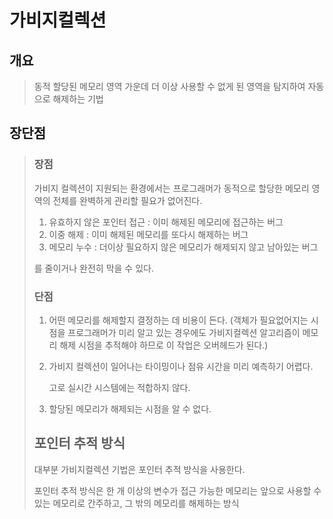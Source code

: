 # 가비지컬렉션

## 개요

> 동적 할당된 메모리 영역 가운데 더 이상 사용할 수 없게 된 영역을 탐지하여 자동으로 해제하는 기법

## 장단점

> ### 장점
>
> 가비지 컬렉션이 지원되는 환경에서는 프로그래머가 동적으로 할당한 메모리 영역의 전체를 완벽하게 관리할 필요가 없어진다.
>
> 1. 유효하지 않은 포인터 접근 : 이미 해제된 메모리에 접근하는 버그
> 2. 이중 해제 : 이미 해제된 메모리를 또다시 해제하는 버그
> 3. 메모리 누수 : 더이상 필요하지 않은 메모리가 해제되지 않고 남아있는 버그
>
> 를 줄이거나 완전히 막을 수 있다.
>
> ### 단점
>
> 1. 어떤 메모리를 해제할지 결정하는 데 비용이 든다. \(객체가 필요없어지는 시점을 프로그래머가 미리 알고 있는 경우에도 가비지컬렉션 알고리즘이 메모리 해제 시점을 추적해야 하므로 이 작업은 오버헤드가 된다.\)
> 2. 가비지 컬렉션이 일어나는 타이밍이나 점유 시간을 미리 예측하기 어렵다.
>
>    고로 실시간 시스템에는 적합하지 않다.
>
> 3. 할당된 메모리가 해제되는 시점을 알 수 없다.
>
> ## 포인터 추적 방식
>
> 대부분 가비지컬렉션 기법은 포인터 추적 방식을 사용한다.
>
> 포인터 추적 방식은 한 개 이상의 변수가 접근 가능한 메모리는 앞으로 사용할 수 있는 메모리로 간주하고, 그 밖의 메모리를 해제하는 방식

